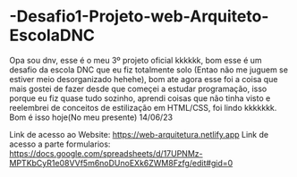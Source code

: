 # -Desafio1-Projeto-web-Arquiteto-EscolaDNC

Opa sou dnv, esse é o meu 3º projeto oficial kkkkkk, bom esse é um desafio da escola DNC que eu fiz totalmente solo (Entao não me juguem se estiver meio desorganizado hehehe), bom ate agora esse foi a coisa que mais gostei de fazer desde que começei a estudar programação, isso porque eu fiz quase tudo sozinho, aprendi coisas que não tinha visto e reelembrei de conceitos de estilização em HTML/CSS, foi lindo kkkkkkk. Bom é isso hoje(No meu presente) 14/06/23

Link de acesso ao Website: https://web-arquitetura.netlify.app
Link de acesso a parte formularios: https://docs.google.com/spreadsheets/d/17UPNMz-MPTKbCyR1e08VVf5m6noDUnoEXk6ZWM8Fzfg/edit#gid=0

